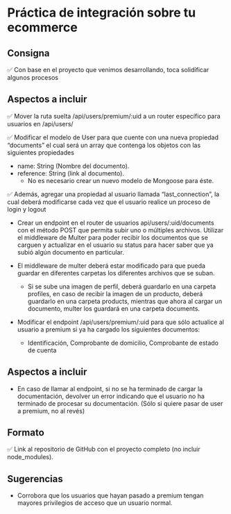 # Práctica de integración sobre tu ecommerce

## Consigna

✅ Con base en el proyecto que venimos desarrollando, toca solidificar algunos procesos

## Aspectos a incluir

✅ Mover la ruta suelta /api/users/premium/:uid a un router específico para usuarios en /api/users/

✅ Modificar el modelo de User para que cuente con una nueva propiedad “documents” el cual será un array que contenga los objetos con las siguientes propiedades
  - name: String (Nombre del documento).
  - reference: String (link al documento).
  	- No es necesario crear un nuevo modelo de Mongoose para éste.

✅ Además, agregar una propiedad al usuario llamada “last_connection”, la cual deberá modificarse cada vez que el usuario realice un proceso de login y logout

- Crear un endpoint en el router de usuarios api/users/:uid/documents con el método POST que permita subir uno o múltiples archivos. Utilizar el middleware de Multer para poder recibir los documentos que se carguen y actualizar en el usuario su status para hacer saber que ya subió algún documento en particular.

- El middleware de multer deberá estar modificado para que pueda guardar en diferentes carpetas los diferentes archivos que se suban.
  - Si se sube una imagen de perfil, deberá guardarlo en una carpeta profiles, en caso de recibir la imagen de un producto, deberá guardarlo en una carpeta products, mientras que ahora al cargar un documento, multer los guardará en una carpeta documents.

- Modificar el endpoint /api/users/premium/:uid   para que sólo actualice al usuario a premium si ya ha cargado los siguientes documentos:
  - Identificación, Comprobante de domicilio, Comprobante de estado de cuenta


## Aspectos a incluir

- En caso de llamar al endpoint, si no se ha terminado de cargar la documentación, devolver un error indicando que el usuario no ha terminado de procesar su documentación. 
(Sólo si quiere pasar de user a premium, no al revés)

## Formato

✅ Link al repositorio de GitHub con el proyecto completo (no incluir node_modules).


## Sugerencias

- Corrobora que los usuarios que hayan pasado a premium tengan mayores privilegios de acceso que un usuario normal.
 